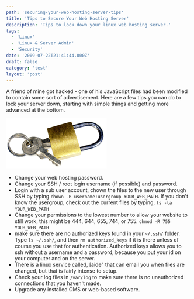 ```yaml
---
path: 'securing-your-web-hosting-server-tips'
title: 'Tips to Secure Your Web Hosting Server'
description: 'Tips to lock down your linux web hosting server.'
tags:
  - 'Linux'
  - 'Linux & Server Admin'
  - 'Security'
date: '2009-07-22T21:41:44.000Z'
draft: false
category: 'test'
layout: 'post'
---
```


A friend of mine got hacked - one of his JavaScript files had been modified to contain some sort of advertisement. Here are a few tips you can do to lock your server down, starting with simple things and getting more advanced at the bottom.

![](internet-security.gif)

- Change your web hosting password.
- Change your SSH / root login username (if possible) and password.
- Login with a sub user account, chown the files to the new user through SSH by typing `chown -R username:usergroup YOUR_WEB_PATH`. If you don't know the usergroup, check out the current files by typing, `ls -la YOUR_WEB_PATH`
- Change your permissions to the lowest number to allow your website to still work, this might be 444, 644, 655, 744, or 755. `chmod -R 755 YOUR_WEB_PATH`
- make sure there are no authorized keys found in your `~/.ssh/` folder. Type `ls ~/.ssh/`, and then `rm authorized_keys` if it is there unless of course you use that for authentication. Authorized keys allows you to ssh without a username and a password, because you put your id on your computer and on the server.
- There is a linux service called, [aide" that can email you when files are changed, but that is fairly intense to setup.
- Check your log files in `/var/log` to make sure there is no unauthorized connections that you haven't made.
- Upgrade any installed CMS or web-based software.
